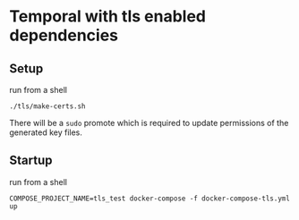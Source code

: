 # Temporal with tls enabled dependencies

## Setup

run from a shell

`./tls/make-certs.sh`

There will be a `sudo` promote which is required to update permissions of the generated key files.

## Startup

run from a shell

`COMPOSE_PROJECT_NAME=tls_test docker-compose -f docker-compose-tls.yml up`
